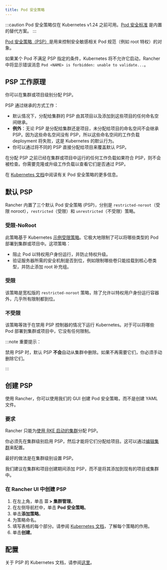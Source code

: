 ```yaml
---
title: Pod 安全策略
---
```


:::caution
Pod 安全策略仅在 Kubernetes v1.24 之前可用。[Pod 安全标准](pod-security-standards.md) 是内置的替代方案。
:::

[Pod 安全策略（PSP）](https://kubernetes.io/docs/concepts/security/pod-security-policy/)是用来控制安全敏感相关 Pod 规范（例如 root 特权）的对象。

如果某个 Pod 不满足 PSP 指定的条件，Kubernetes 将不允许它启动，Rancher 中将显示错误消息 `Pod <NAME> is forbidden: unable to validate...`。


## PSP 工作原理

你可以在集群或项目级别分配 PSP。

PSP 通过继承的方式工作：

- 默认情况下，分配给集群的 PSP 由其项目以及添加到这些项目的任何命名空间继承。
- **例外**：无论 PSP 是分配给集群还是项目，未分配给项目的命名空间不会继承 PSP。因为这些命名空间没有 PSP，所以这些命名空间的工作负载 deployment 将失败，这是 Kubernetes 的默认行为。
- 你可以通过将不同的 PSP 直接分配给项目来覆盖默认 PSP。

在分配 PSP 之前已经在集群或项目中运行的任何工作负载如果符合 PSP，则不会被检查。你需要克隆或升级工作负载以查看它们是否通过 PSP。

在 [Kubernetes 文档](https://kubernetes.io/docs/concepts/policy/pod-security-policy/)中阅读有关 Pod 安全策略的更多信息。

## 默认 PSP

Rancher 内置了三个默认 Pod 安全策略 (PSP)，分别是 `restricted-noroot`（受限 noroot），`restricted`（受限）和 `unrestricted`（不受限）策略。

### 受限-NoRoot

此策略基于 Kubernetes [示例受限策略](https://raw.githubusercontent.com/kubernetes/website/master/content/en/examples/policy/restricted-psp.yaml)。它极大地限制了可以将哪些类型的 Pod 部署到集群或项目中。这项策略：

- 阻止 Pod 以特权用户身份运行，并防止特权升级。
- 验证服务器所需的安全机制是否到位，例如限制哪些卷只能挂载到核心卷类型，并防止添加 root 补充组。

### 受限

该策略是宽松版的 `restricted-noroot` 策略，除了允许以特权用户身份运行容器外，几乎所有限制都到位。

### 不受限

该策略等效于在禁用 PSP 控制器的情况下运行 Kubernetes。对于可以将哪些 Pod 部署到集群或项目中，它没有任何限制。

:::note 重要提示：

禁用 PSP 时，默认 PSP **不会**自动从集群中删除。如果不再需要它们，你必须手动删除它们。

:::

## 创建 PSP

使用 Rancher，你可以使用我们的 GUI 创建 Pod 安全策略，而不是创建 YAML 文件。

### 要求

Rancher 只能为[使用 RKE 启动的集群](../../../pages-for-subheaders/launch-kubernetes-with-rancher.md)分配 PSP。

你必须先在集群级别启用 PSP，然后才能将它们分配给项目。这可以通过[编辑集群](../../../pages-for-subheaders/cluster-configuration.md)来配置。

最好的做法是在集群级别设置 PSP。

我们建议在集群和项目创建期间添加 PSP，而不是将其添加到现有的项目或集群中。

### 在 Rancher UI 中创建 PSP

1. 在左上角，单击 **☰ > 集群管理**。
1. 在左侧导航栏中，单击 **Pod 安全策略**。
1. 单击**添加策略**。
1. 为策略命名。
1. 填写表格的每个部分。请参阅 [Kubernetes 文档](https://kubernetes.io/docs/concepts/policy/pod-security-policy/)，了解每个策略的作用。
1. 单击**创建**。

## 配置

关于 PSP 的 Kubernetes 文档，请参阅[这里](https://kubernetes.io/docs/concepts/policy/pod-security-policy/)。
